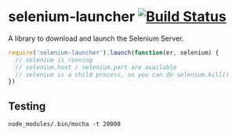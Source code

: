 selenium-launcher [![Build Status](https://secure.travis-ci.org/daaku/nodejs-selenium-launcher.png)](http://travis-ci.org/daaku/nodejs-selenium-launcher)
=================

A library to download and launch the Selenium Server.

```javascript
require('selenium-launcher').launch(function(er, selenium) {
  // selenium is running
  // selenium.host / selenium.port are available
  // selenium is a child process, so you can do selenium.kill()
})
```

Testing
---

    node_modules/.bin/mocha -t 20000